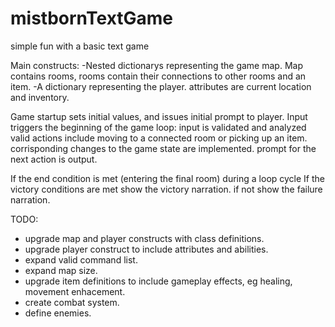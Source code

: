 # mistbornTextGame
simple fun with a basic text game

Main constructs:
  -Nested dictionarys representing the game map.
    Map contains rooms, rooms contain their connections to other rooms and an item.
  -A dictionary representing the player.
    attributes are current location and inventory.

  Game startup sets initial values, and issues initial prompt to player.
  Input triggers the beginning of the game loop:
    input is validated and analyzed
      valid actions include moving to a connected room or picking up an item.
    corrisponding changes to the game state are implemented.
    prompt for the next action is output.

  If the end condition is met (entering the final room) during a loop cycle
    If the victory conditions are met show the victory narration.
    if not show the failure narration.

TODO:
- upgrade map and player constructs with class definitions.
- upgrade player construct to include attributes and abilities.
- expand valid command list.
- expand map size.
- upgrade item definitions to include gameplay effects, eg healing, movement enhacement.
- create combat system.
- define enemies.
